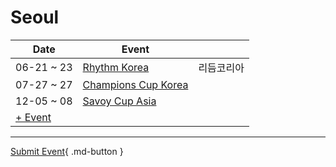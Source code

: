 # Seoul

| Date | Event | |
| --- | --- | --- |
| 06-21 ~ 23 | [Rhythm Korea](rhythm-korea.md) | 리듬코리아 |
| 07-27 ~ 27 | [Champions Cup Korea](champions-cup-korea.md) |  |
| 12-05 ~ 08 | [Savoy Cup Asia](savoy-cup-asia.md) |  |
| [+ Event](https://github.com/swingdance/events/issues/new?assignees=&labels=add+event&projects=&template=02-add_entity.yml&title=Add%20Event%3A%20ko_KR%20%E2%80%A2%20%3CName%3E&region=ko_KR&province=Seoul&city=Seoul&org_id=)

---

[Submit Event](https://github.com/swingdance/events/issues/new?assignees=&labels=add+event&projects=&template=02-add_entity.yml&title=Add%20Event%3A%20ko_KR%20%E2%80%A2%20%3CName%3E&region=ko_KR&province=Seoul&city=&org_id=){ .md-button }
